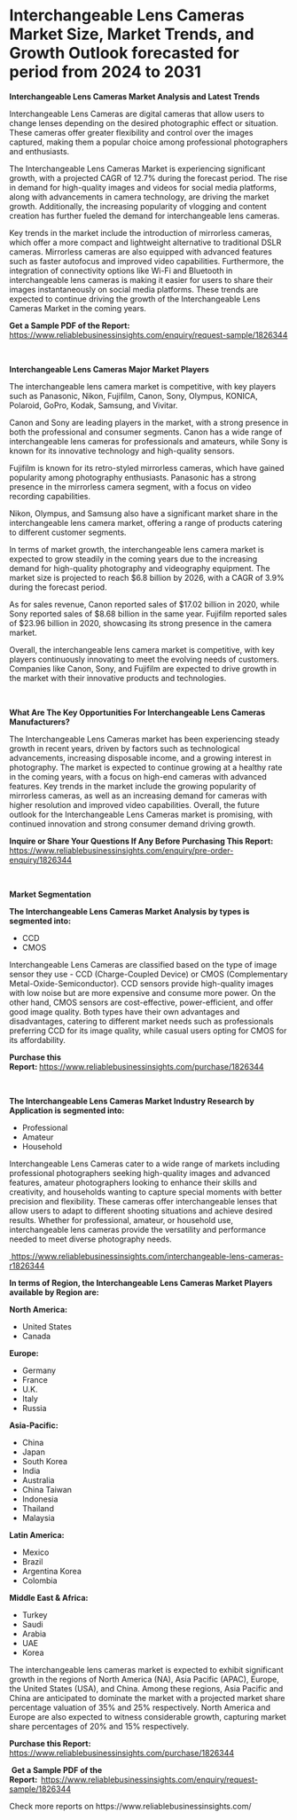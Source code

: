 <p><h1>Interchangeable Lens Cameras Market Size, Market Trends, and Growth Outlook forecasted for period from 2024 to 2031</h1></p><p><strong>Interchangeable Lens Cameras Market Analysis and Latest Trends</strong></p>
<p><p>Interchangeable Lens Cameras are digital cameras that allow users to change lenses depending on the desired photographic effect or situation. These cameras offer greater flexibility and control over the images captured, making them a popular choice among professional photographers and enthusiasts.</p><p>The Interchangeable Lens Cameras Market is experiencing significant growth, with a projected CAGR of 12.7% during the forecast period. The rise in demand for high-quality images and videos for social media platforms, along with advancements in camera technology, are driving the market growth. Additionally, the increasing popularity of vlogging and content creation has further fueled the demand for interchangeable lens cameras.</p><p>Key trends in the market include the introduction of mirrorless cameras, which offer a more compact and lightweight alternative to traditional DSLR cameras. Mirrorless cameras are also equipped with advanced features such as faster autofocus and improved video capabilities. Furthermore, the integration of connectivity options like Wi-Fi and Bluetooth in interchangeable lens cameras is making it easier for users to share their images instantaneously on social media platforms. These trends are expected to continue driving the growth of the Interchangeable Lens Cameras Market in the coming years.</p></p>
<p><strong>Get a Sample PDF of the Report:&nbsp;</strong> <a href="https://www.reliablebusinessinsights.com/enquiry/request-sample/1826344">https://www.reliablebusinessinsights.com/enquiry/request-sample/1826344</a></p>
<p>&nbsp;</p>
<p><strong>Interchangeable Lens Cameras Major Market Players</strong></p>
<p><p>The interchangeable lens camera market is competitive, with key players such as Panasonic, Nikon, Fujifilm, Canon, Sony, Olympus, KONICA, Polaroid, GoPro, Kodak, Samsung, and Vivitar. </p><p>Canon and Sony are leading players in the market, with a strong presence in both the professional and consumer segments. Canon has a wide range of interchangeable lens cameras for professionals and amateurs, while Sony is known for its innovative technology and high-quality sensors.</p><p>Fujifilm is known for its retro-styled mirrorless cameras, which have gained popularity among photography enthusiasts. Panasonic has a strong presence in the mirrorless camera segment, with a focus on video recording capabilities.</p><p>Nikon, Olympus, and Samsung also have a significant market share in the interchangeable lens camera market, offering a range of products catering to different customer segments.</p><p>In terms of market growth, the interchangeable lens camera market is expected to grow steadily in the coming years due to the increasing demand for high-quality photography and videography equipment. The market size is projected to reach $6.8 billion by 2026, with a CAGR of 3.9% during the forecast period.</p><p>As for sales revenue, Canon reported sales of $17.02 billion in 2020, while Sony reported sales of $8.68 billion in the same year. Fujifilm reported sales of $23.96 billion in 2020, showcasing its strong presence in the camera market.</p><p>Overall, the interchangeable lens camera market is competitive, with key players continuously innovating to meet the evolving needs of customers. Companies like Canon, Sony, and Fujifilm are expected to drive growth in the market with their innovative products and technologies.</p></p>
<p>&nbsp;</p>
<p><strong>What Are The Key Opportunities For Interchangeable Lens Cameras Manufacturers?</strong></p>
<p><p>The Interchangeable Lens Cameras market has been experiencing steady growth in recent years, driven by factors such as technological advancements, increasing disposable income, and a growing interest in photography. The market is expected to continue growing at a healthy rate in the coming years, with a focus on high-end cameras with advanced features. Key trends in the market include the growing popularity of mirrorless cameras, as well as an increasing demand for cameras with higher resolution and improved video capabilities. Overall, the future outlook for the Interchangeable Lens Cameras market is promising, with continued innovation and strong consumer demand driving growth.</p></p>
<p><strong>Inquire or Share Your Questions If Any Before Purchasing This Report:</strong> <a href="https://www.reliablebusinessinsights.com/enquiry/pre-order-enquiry/1826344">https://www.reliablebusinessinsights.com/enquiry/pre-order-enquiry/1826344</a></p>
<p>&nbsp;</p>
<p><strong>Market Segmentation</strong></p>
<p><strong>The Interchangeable Lens Cameras Market Analysis by types is segmented into:</strong></p>
<p><ul><li>CCD</li><li>CMOS</li></ul></p>
<p><p>Interchangeable Lens Cameras are classified based on the type of image sensor they use - CCD (Charge-Coupled Device) or CMOS (Complementary Metal-Oxide-Semiconductor). CCD sensors provide high-quality images with low noise but are more expensive and consume more power. On the other hand, CMOS sensors are cost-effective, power-efficient, and offer good image quality. Both types have their own advantages and disadvantages, catering to different market needs such as professionals preferring CCD for its image quality, while casual users opting for CMOS for its affordability.</p></p>
<p><strong>Purchase this Report:&nbsp;</strong><a href="https://www.reliablebusinessinsights.com/purchase/1826344">https://www.reliablebusinessinsights.com/purchase/1826344</a></p>
<p>&nbsp;</p>
<p><strong>The Interchangeable Lens Cameras Market Industry Research by Application is segmented into:</strong></p>
<p><ul><li>Professional</li><li>Amateur</li><li>Household</li></ul></p>
<p><p>Interchangeable Lens Cameras cater to a wide range of markets including professional photographers seeking high-quality images and advanced features, amateur photographers looking to enhance their skills and creativity, and households wanting to capture special moments with better precision and flexibility. These cameras offer interchangeable lenses that allow users to adapt to different shooting situations and achieve desired results. Whether for professional, amateur, or household use, interchangeable lens cameras provide the versatility and performance needed to meet diverse photography needs.</p></p>
<p><a href="https://www.reliablebusinessinsights.com/interchangeable-lens-cameras-r1826344">&nbsp;https://www.reliablebusinessinsights.com/interchangeable-lens-cameras-r1826344</a></p>
<p><strong>In terms of Region, the Interchangeable Lens Cameras Market Players available by Region are:</strong></p>
<p>
    <p> <strong> North America: </strong>
        <ul>
            <li>United States</li>
            <li>Canada</li>
        </ul>
        </p> 
    <p> <strong> Europe: </strong>
        <ul>
            <li>Germany</li>
            <li>France</li>
            <li>U.K.</li>
            <li>Italy</li>
            <li>Russia</li>
        </ul>
        </p> 
    <p> <strong> Asia-Pacific: </strong>
        <ul>
            <li>China</li>
            <li>Japan</li>
            <li>South Korea</li>
            <li>India</li>
            <li>Australia</li>
            <li>China Taiwan</li>
            <li>Indonesia</li>
            <li>Thailand</li>
            <li>Malaysia</li>
        </ul>
        </p> 
    <p> <strong> Latin America: </strong>
        <ul>
            <li>Mexico</li>
            <li>Brazil</li>
            <li>Argentina Korea</li>
            <li>Colombia</li>
        </ul>
        </p> 
    <p> <strong> Middle East & Africa: </strong>
        <ul>
            <li>Turkey</li>
            <li>Saudi</li>
            <li>Arabia</li>
            <li>UAE</li>
            <li>Korea</li>
        </ul>
    </p>
    </p>
<p><p>The interchangeable lens cameras market is expected to exhibit significant growth in the regions of North America (NA), Asia Pacific (APAC), Europe, the United States (USA), and China. Among these regions, Asia Pacific and China are anticipated to dominate the market with a projected market share percentage valuation of 35% and 25% respectively. North America and Europe are also expected to witness considerable growth, capturing market share percentages of 20% and 15% respectively.</p></p>
<p><strong>Purchase this Report: </strong><a href="https://www.reliablebusinessinsights.com/purchase/1826344">https://www.reliablebusinessinsights.com/purchase/1826344</a></p>
<p>&nbsp;<strong>Get a Sample PDF of the Report:&nbsp;&nbsp;</strong><a href="https://www.reliablebusinessinsights.com/enquiry/request-sample/1826344">https://www.reliablebusinessinsights.com/enquiry/request-sample/1826344</a></p>
<p><strong></strong></p>
<p>Check more reports on https://www.reliablebusinessinsights.com/</p>